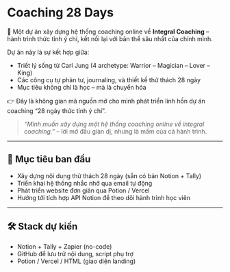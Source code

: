 # Coaching 28 Days

🌱 Một dự án xây dựng hệ thống coaching online về **Integral Coaching** – hành trình thức tỉnh ý chí, kết nối lại với bản thể sâu nhất của chính mình.

Dự án này là sự kết hợp giữa:
- Triết lý sống từ Carl Jung (4 archetype: Warrior – Magician – Lover – King)
- Các công cụ tự phản tư, journaling, và thiết kế thử thách 28 ngày
- Mục tiêu không chỉ là học – mà là chuyển hóa

👉 Đây là không gian mã nguồn mở cho mình phát triển linh hồn dự án coaching “28 ngày thức tỉnh ý chí”.

> *“Mình muốn xây dựng một hệ thống coaching online về integral coaching.”* – lời mở đầu giản dị, nhưng là mầm của cả hành trình.

---

## 📌 Mục tiêu ban đầu

- Xây dựng nội dung thử thách 28 ngày (sẵn có bản Notion + Tally)
- Triển khai hệ thống nhắc nhở qua email tự động
- Phát triển website đơn giản qua Potion / Vercel
- Hướng tới tích hợp API Notion để theo dõi hành trình học viên

---

## 🛠 Stack dự kiến
- Notion + Tally + Zapier (no-code)
- GitHub để lưu trữ nội dung, script phụ trợ
- Potion / Vercel / HTML (giao diện landing)
